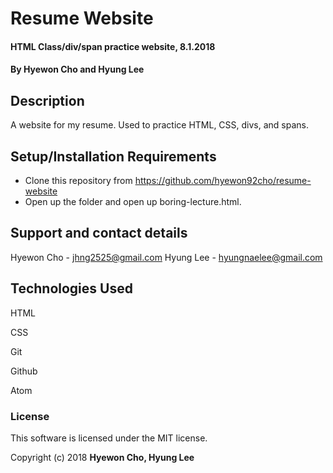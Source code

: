 # Resume Website

#### HTML Class/div/span practice website, 8.1.2018

#### By Hyewon Cho and Hyung Lee

## Description

A website for my resume. Used to practice HTML, CSS, divs, and spans.

## Setup/Installation Requirements

* Clone this repository from https://github.com/hyewon92cho/resume-website
* Open up the folder and open up boring-lecture.html.

## Support and contact details

Hyewon Cho - jhng2525@gmail.com
Hyung Lee - hyungnaelee@gmail.com

## Technologies Used

HTML

CSS

Git

Github

Atom

### License

This software is licensed under the MIT license.

Copyright (c) 2018 **Hyewon Cho, Hyung Lee**
